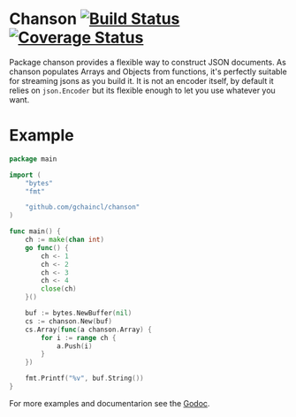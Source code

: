 # Chanson [![Build Status](https://travis-ci.org/gchaincl/chanson.svg)](https://travis-ci.org/gchaincl/chanson) [![Coverage Status](https://coveralls.io/repos/gchaincl/chanson/badge.svg?branch=coveralls&service=github)](https://coveralls.io/github/gchaincl/chanson?branch=coveralls)
Package chanson provides a flexible way to construct JSON documents.
As chanson populates Arrays and Objects from functions, it's perfectly suitable for streaming jsons as you build it.
It is not an encoder itself, by default it relies on `json.Encoder` but its flexible enough to let you use whatever you want.

# Example

```go
package main

import (
	"bytes"
	"fmt"

	"github.com/gchaincl/chanson"
)

func main() {
	ch := make(chan int)
	go func() {
		ch <- 1
		ch <- 2
		ch <- 3
		ch <- 4
		close(ch)
	}()

	buf := bytes.NewBuffer(nil)
	cs := chanson.New(buf)
	cs.Array(func(a chanson.Array) {
		for i := range ch {
			a.Push(i)
		}
	})

	fmt.Printf("%v", buf.String())
}
```

For more examples and documentarion see the [Godoc](http://godoc.org/github.com/gchaincl/chanson).

